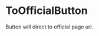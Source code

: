 <div id="content-header">
  <h1>ToOfficialButton</h1>
</div>

<p>
  Button will direct to official page url.
</p>

